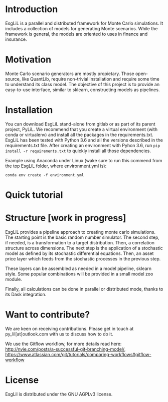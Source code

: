 # Introduction

EsgLiL is a parallel and distributed framework for Monte Carlo simulations. It includes a collection of models for generating Monte scenarios. While the framework is general, the models are oriented to uses in finance and insurance.

# Motivation

Monte Carlo scenario generators are mostly propietary. Those open-source, like QuantLib, require non-trivial installation and require some time to understand its class model. The objective of this project is to provide an easy-to-use interface, similar to sklearn, constructing models as pipelines.

# Installation

You can download EsgLiL stand-alone from gitlab or as part of its parent project, PyLiL. We recommend that you create a virtual environment (with conda or virtualenv) and install all the packages in the requirements.txt. 
EsgLiL has been tested with Python 3.6 and all the versions described in the requirements.txt file. After creating an environment with Pyhon 3.6, run ```pip install -r requirements.txt``` to quickly install all those dependencies.

Example using Anaconda under Linux (wake sure to run this commend from the top EsgLiL folder, where environment.yml is):

    
    conda env create -f environment.yml
    


# Quick tutorial

# Structure [work in progress]
EsgLiL provides a pipeline approach to creating monte carlo simulations. The starting point is the basic random number simulator. The second step, if needed, is a transformation to a target distribution. Then, a correlation structure across dimensions. The next step is the application of a stochastic model as defined by its stochastic differential equations. Then, an asset price layer which feeds from the stochastic processes in the previous step.

These layers can be assembled as needed in a model pipeline, sklearn style. Some popular combinations will be provided in a small model zoo module.

Finally, all calculations can be done in parallel or distributed mode, thanks to its Dask integration.

# Want to contribute?

We are keen on receiving contributions. Please get in touch at py_lil[at]outlook.com with us to discuss how to do it.

We use the Gitflow workflow, for more details read here: http://nvie.com/posts/a-successful-git-branching-model/, https://www.atlassian.com/git/tutorials/comparing-workflows#gitflow-workflow


# License

EsgLil is distributed under the GNU AGPLv3 license.
